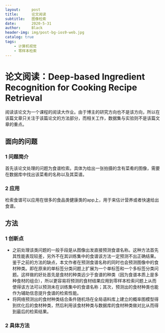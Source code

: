 ```yaml
---
layout:     post
title:      论文阅读
subtitle:   图像检索
date:       2020-5-31
author:     Black
header-img: img/post-bg-ios9-web.jpg
catalog: true
tags:
    - 计算机视觉
    - 零样本检索
---
```


# 论文阅读：Deep-based Ingredient Recognition for Cooking Recipe Retrieval

阅读该论文为一个课程的阅读大作业。由于博主的研究方向也不是该方向，所以在该篇文章只关注于该篇论文的方法部分，而相关工作，数据集与实验则不是该篇文章的重点。
## 面向的问题
### 1 问题简介
首先该论文处理的问题为食谱检索。具体为给出一张拍摄的含有菜肴的图像，需要在数据库中找出该菜肴的名称以及其菜谱。
### 2 应用
检索食谱可以应用在很多的食品类健康类的app上，用于来估计营养或者快速给出食谱。
## 方法
### 1 创新点

- 之前处理该类问题的一般手段是从图像出发直接预测食谱名称。这种方法首先其性能表现较差，另外不在其训练集中的食谱该方法一定预测不出正确结果。鉴于之前的方法的缺点，本文作者在预测食谱名称的同时也会预测图像中的食材种类。即在原来的单标签分类问题上扩展为一个单标签和一个多标签分类问题。这样做的好处首先是食材的种类远少于食谱的种类（因为食谱本质上是多种食材的组合），所以更容易将预测的食材结果应用到零样本检索问题上从而使得该方法可以预测未在训练集中的食谱名称；其次，预测出的食材种类也能作为辅助信息提升食谱的检索性能。
- 将网络预测出的食材种类结合条件随机场在全局语料库上建立的概率图模型得到优化后的食材种类，然后利用该食材种类与数据库的食材种类做对比从而得到最后的检索结果。


### 2 具体方法
